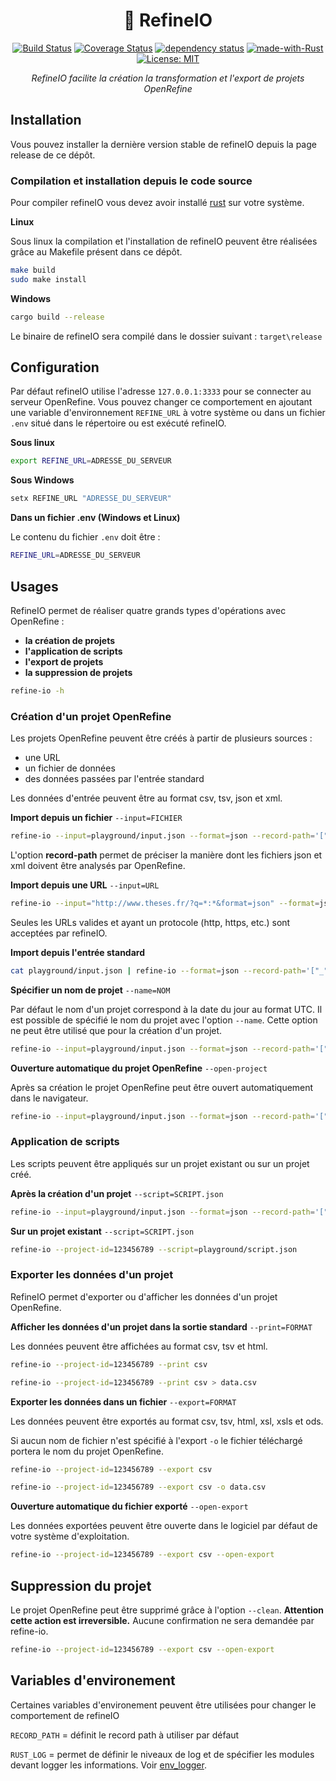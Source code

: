 <div align="center">

# 💎 RefineIO

[![Build Status](https://travis-ci.com/Eonm/refine-io.svg?branch=master)](https://travis-ci.com/Eonm/refine-io)
[![Coverage Status](https://coveralls.io/repos/github/Eonm/refine-io/badge.svg?branch=master)](https://coveralls.io/github/Eonm/refine-io?branch=master)
[![dependency status](https://deps.rs/repo/github/eonm/refine-io/status.svg)](https://deps.rs/repo/github/eonm/refine-io)
[![made-with-Rust](https://img.shields.io/badge/Made%20with-Rust-1f425f.svg)](https://www.rust-lang.org/)
[![License: MIT](https://img.shields.io/badge/License-MIT-yellow.svg)](https://opensource.org/licenses/MIT)

_RefineIO facilite la création la transformation et l'export de projets OpenRefine_
</div>

## Installation

Vous pouvez installer la dernière version stable de refineIO depuis la page release de ce dépôt.

### Compilation et installation depuis le code source


Pour compiler refineIO vous devez avoir installé [rust](https://www.rust-lang.org/tools/install) sur votre système.

__Linux__

Sous linux la compilation et l'installation de refineIO peuvent être réalisées grâce au Makefile présent dans ce dépôt.

```sh
make build
sudo make install
```

__Windows__

```sh
cargo build --release
```

Le binaire de refineIO sera compilé dans le dossier suivant : `target\release`

## Configuration

Par défaut refineIO utilise l'adresse `127.0.0.1:3333` pour se connecter au serveur OpenRefine. Vous pouvez changer ce comportement en ajoutant une variable d'environnement `REFINE_URL` à votre système ou dans un fichier `.env` situé dans le répertoire ou est exécuté refineIO.

__Sous linux__

```sh
export REFINE_URL=ADRESSE_DU_SERVEUR
```

__Sous Windows__

```cmd
setx REFINE_URL "ADRESSE_DU_SERVEUR"
```

__Dans un fichier .env (Windows et Linux)__

Le contenu du fichier `.env` doit être :

```sh
REFINE_URL=ADRESSE_DU_SERVEUR
```

## Usages

RefineIO permet de réaliser quatre grands types d'opérations avec OpenRefine : 

* __la création de projets__
* __l'application de scripts__
* __l'export de projets__
* __la suppression de projets__

```sh
refine-io -h
```

### Création d'un projet OpenRefine

Les projets OpenRefine peuvent être créés à partir de plusieurs sources :

* une URL
* un fichier de données
* des données passées par l'entrée standard

Les données d'entrée peuvent être au format csv, tsv, json et xml.


__Import depuis un fichier__ `--input=FICHIER`


```sh
refine-io --input=playground/input.json --format=json --record-path='["_", "response", "docs", "_"]'
```

L'option __record-path__ permet de préciser la manière dont les fichiers json et xml doivent être analysés par OpenRefine.

__Import depuis une URL__ `--input=URL`

```sh
refine-io --input="http://www.theses.fr/?q=*:*&format=json" --format=json --record-path='["_", "response", "docs", "_"]'
```

Seules les URLs valides et ayant un protocole (http, https, etc.) sont acceptées par refineIO.

__Import depuis l'entrée standard__

```sh
cat playground/input.json | refine-io --format=json --record-path='["_", "response", "docs", "_"]'
```
__Spécifier un nom de projet__ `--name=NOM`

Par défaut le nom d'un projet correspond à la date du jour au format UTC. Il est possible de spécifié le nom du projet avec l'option `--name`. Cette option ne peut être utilisé que pour la création d'un projet.

```sh
refine-io --input=playground/input.json --format=json --record-path='["_", "response", "docs", "_"]' --name="nom du projet"
```

__Ouverture automatique du projet OpenRefine__ `--open-project`

Après sa création le projet OpenRefine peut être ouvert automatiquement dans le navigateur.

```sh
refine-io --input=playground/input.json --format=json --record-path='["_", "response", "docs", "_"]' --open-project
```

### Application de scripts

Les scripts peuvent être appliqués sur un projet existant ou sur un projet créé.

__Après la création d'un projet__ `--script=SCRIPT.json`

```sh
refine-io --input=playground/input.json --format=json --record-path='["_", "response", "docs", "_"]' --script=playground/script.json
```

__Sur un projet existant__ `--script=SCRIPT.json`

```sh
refine-io --project-id=123456789 --script=playground/script.json
```

### Exporter les données d'un projet

RefineIO permet d'exporter ou d'afficher les données d'un projet OpenRefine.

__Afficher les données d'un projet dans la sortie  standard__ `--print=FORMAT`

Les données peuvent être affichées au format csv, tsv et html.

```sh
refine-io --project-id=123456789 --print csv
```

```sh
refine-io --project-id=123456789 --print csv > data.csv
```

__Exporter les données dans un fichier__ `--export=FORMAT`

Les données peuvent être exportés au format csv, tsv, html, xsl, xsls et ods.

Si aucun nom de fichier n'est spécifié à l'export `-o` le fichier téléchargé portera le nom du projet OpenRefine.

```sh
refine-io --project-id=123456789 --export csv
```

```sh
refine-io --project-id=123456789 --export csv -o data.csv
```

__Ouverture automatique du fichier exporté__ `--open-export`

Les données exportées peuvent être ouverte dans le logiciel par défaut de votre système d'exploitation.

```sh
refine-io --project-id=123456789 --export csv --open-export
```

## Suppression du projet

Le projet OpenRefine peut être supprimé grâce à l'option `--clean`. __Attention cette action est irreversible.__ Aucune confirmation ne sera demandée par refine-io.

```sh
refine-io --project-id=123456789 --export csv --open-export
```

## Variables d'environement

Certaines variables d'environement peuvent être utilisées pour changer le comportement de refineIO

`RECORD_PATH` = définit le record path à utiliser par défaut

`RUST_LOG` = permet de définir le niveaux de log et de spécifier les modules devant logger les informations. Voir [env_logger](https://docs.rs/crate/).
